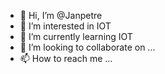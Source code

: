 - 👋 Hi, I’m @Janpetre
- 👀 I’m interested in IOT
- 🌱 I’m currently learning IOT
- 💞️ I’m looking to collaborate on ...
- 📫 How to reach me ...

<!---
Janpetre/Janpetre is a ✨ special ✨ repository because its `README.md` (this file) appears on your GitHub profile.
You can click the Preview link to take a look at your changes.
--->
